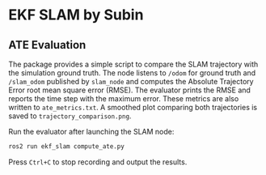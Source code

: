 # EKF SLAM by Subin

## ATE Evaluation

The package provides a simple script to compare the SLAM trajectory with the
simulation ground truth. The node listens to `/odom` for ground truth and
`/slam_odom` published by `slam_node` and computes the Absolute Trajectory Error
root mean square error (RMSE). The evaluator prints the RMSE and reports the
time step with the maximum error. These metrics are also written to
`ate_metrics.txt`. A smoothed plot comparing both trajectories is saved to
`trajectory_comparison.png`.

Run the evaluator after launching the SLAM node:

```bash
ros2 run ekf_slam compute_ate.py
```
Press `Ctrl+C` to stop recording and output the results.
